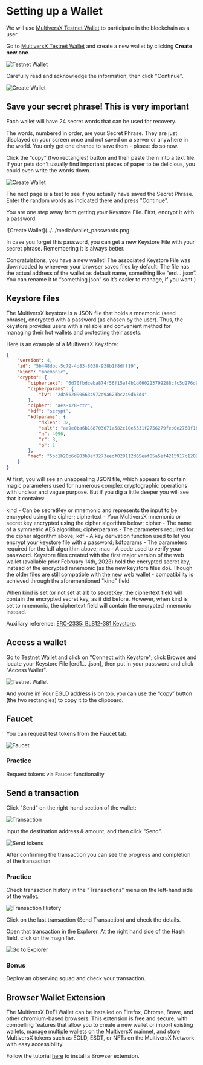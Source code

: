 # Setting up a Wallet

 We will use [MultiversX Testnet Wallet](https://testnet-wallet.multiversx.com/) to participate in the blockchain as a user.

Go to [MultiversX Testnet Wallet](https://testnet-wallet.multiversx.com/) and create a new wallet by clicking **Create new one**.

![Testnet Wallet](../../media/testnet-wallet.png)

Carefully read and acknowledge the information, then click "Continue".

![Create Wallet](../../media/wallet_create.png)

## Save your secret phrase! This is very important

Each wallet will have 24 secret words that can be used for recovery. 

The words, numbered in order, are your Secret Phrase. They are just displayed on your screen once and not saved on a server or anywhere in the world. You only get one chance to save them - please do so now.

Click the “copy” (two rectangles) button and then paste them into a text file. If your pets don’t usually find important pieces of paper to be delicious, you could even write the words down.

![Create Wallet](../../media/24words.png)

The next page is a test to see if you actually have saved the Secret Phrase. Enter the random words as indicated there and press "Continue".

You are one step away from getting your Keystore File. First, encrypt it with a password. 

![Create Wallet](../../media/wallet_passwords.png

In case you forget this password, you can get a new Keystore File with your secret phrase. Remembering it is always better.

Congratulations, you have a new wallet! The associated Keystore File was downloaded to wherever your browser saves files by default. The file has the actual address of the wallet as default name, something like “erd….json”. You can rename it to “something.json” so it’s easier to manage, if you want.)


## Keystore files

The MultiversX keystore is a JSON file that holds a mnemonic (seed phrase), encrypted with a password (as chosen by the user). Thus, the keystore provides users with a reliable and convenient method for managing their hot wallets and protecting their assets.

Here is an example of a MultiversX Keystore:

```json
{
    "version": 4,
    "id": "5b448dbc-5c72-4d83-8038-938b1f8dff19",
    "kind": "mnemonic",
    "crypto": {
        "ciphertext": "6d70fbdceba874f56f15af4b1d060223799288cfc5d276d9ebb91732f5a38c3c59f83896fa7e7eb6a04c05475a6fe4d154de9b9441864c507abd0eb6987dac521b64c0c82783a3cd1e09270cd6cb5ae493f9af694b891253ac1f1ffded68b5ef39c972307e3c33a8354337540908acc795d4df72298dda1ca28ac920983e6a39a01e2bc988bd0b21f864c6de8b5356d11e4b77bc6f75ef",
        "cipherparams": {
            "iv": "2da5620906634972d9a623bc249d63d4"
        },
        "cipher": "aes-128-ctr",
        "kdf": "scrypt",
        "kdfparams": {
            "dklen": 32,
            "salt": "aa9e0ba6b188703071a582c10e5331f2756279feb0e2768f1ba0fd38ec77f035",
            "n": 4096,
            "r": 8,
            "p": 1
        },
        "mac": "5bc1b20b6d903b8ef3273eedf028112d65eaf85a5ef4215917c1209ec2df715a"
    }
}
```

At first, you will see an unappealing JSON file, which appears to contain magic parameters used for numerous complex cryptographic operations with unclear and vague purpose. But if you dig a little deeper you will see that it contains:

kind - Can be secretKey or mnemonic and represents the input to be encrypted using the cipher;
ciphertext - Your MultiversX mnemonic or secret key encrypted using the cipher algorithm below;
cipher - The name of a symmetric AES algorithm;
cipherparams - The parameters required for the cipher algorithm above;
kdf - A key derivation function used to let you encrypt your keystore file with a password;
kdfparams - The parameters required for the kdf algorithm above;
mac - A code used to verify your password.
Keystore files created with the first major version of the web wallet (available prior February 14th, 2023) hold the encrypted secret key, instead of the encrypted mnemonic (as the new keystore files do). Though the older files are still compatible with the new web wallet - compatibility is achieved through the aforementioned "kind" field.

When kind is set (or not set at all) to secretKey, the ciphertext field will contain the encrypted secret key, as it did before. However, when kind is set to mnemonic, the ciphertext field will contain the encrypted mnemonic instead.

Auxiliary reference: [ERC-2335: BLS12-381 Keystore](https://eips.ethereum.org/EIPS/eip-2335).



## Access a wallet

Go to [Testnet Wallet](https://testnet-wallet.multiversx.com/) and click on "Connect with Keystore"; click Browse and locate your Keystore File [erd1… .json], then put in your password and click "Access Wallet".

![Testnet Wallet](../../media/multiversx-testnet-wallet.png)

And you’re in! Your EGLD address is on top, you can use the “copy” button (the two rectangles) to copy it to the clipboard.

## Faucet

You can request test tokens from the Faucet tab.

![Faucet](../../media/faucet.png)

### Practice

Request tokens via Faucet functionality

## Send a transaction

Click "Send" on the right-hand section of the wallet:

![Transaction](../../media/send_tokens.png)

Input the destination address & amount, and then click "Send".


![Send tokens](../../media/send_tokens2.png)

After confirming the transaction you can see the progress and completion of the transaction.


### Practice

Check transaction history in the "Transactions" menu on the left-hand side of the wallet.

![Transaction History](../../media/tx_history.png)

Click on the last transaction (Send Transaction) and check the details.

Open that transaction in the Explorer. At the right hand side of the **Hash** field, click on the magnifier.

![Go to Explorer](../../media/wallet_to_explorer.png)

### Bonus

Deploy an observing squad and check your transaction.

## Browser Wallet Extension


The MultiversX DeFi Wallet can be installed on Firefox, Chrome, Brave, and other chromium-based browsers. This extension is free and secure, with compelling features that allow you to create a new wallet or import existing wallets, manage multiple wallets on the MultiversX mainnet, and store MultiversX tokens such as EGLD, ESDT, or NFTs on the MultiversX Network with easy accessibility.

Follow the tutorial [here](https://docs.multiversx.com/wallet/wallet-extension) to install a Browser extension.